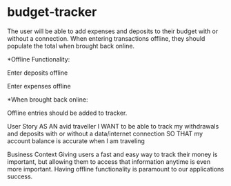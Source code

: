 # budget-tracker

The user will be able to add expenses and deposits to their budget with or without a connection. When entering transactions offline, they should populate the total when brought back online.

*Offline Functionality:

Enter deposits offline

Enter expenses offline


*When brought back online:

Offline entries should be added to tracker.

User Story
AS AN avid traveller
I WANT to be able to track my withdrawals and deposits with or without a data/internet connection
SO THAT my account balance is accurate when I am traveling

Business Context
Giving users a fast and easy way to track their money is important, but allowing them to access that information anytime is even more important. Having offline functionality is paramount to our applications success.
